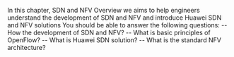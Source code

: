 In this chapter, SDN and NFV Overview we aims to help engineers understand the development of SDN and NFV and introduce Huawei SDN and NFV solutions
You should be able to answer the following questions:
-- How the development of SDN and NFV?
-- What is basic principles of OpenFlow?
-- What is Huawei SDN solution?
-- What is the standard NFV architecture? 